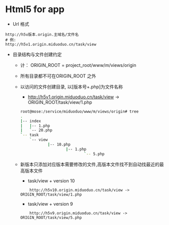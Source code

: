 Html5 for app
============================

* Url 格式
```
http://h5v版本.origin.主域名/文件名
# 例:
http://h5v1.origin.miduoduo.cn/task/view
```

* 目录结构与文件创建约定
    * 计： ORIGIN_ROOT = project_root/www/m/views/origin

    * 所有目录都不可在ORIGIN_ROOT 之外

    * 以访问的文件创建目录, 以[版本号+.php]为文件名称
        * http://h5v1.origin.miduoduo.cn/task/view -> ORIGIN_ROOT/task/view/1.php
        ```bash
        root@mose:/service/miduoduo/www/m/views/origin# tree
        .
        |-- index
        |   |-- 1.php
        |   `-- 20.php
        `-- task
            `-- view
                    |-- 10.php
                            |-- 1.php
                                    `-- 5.php
        ```

    * 新版本只添加对应版本需要修改的文件,高版本文件找不到自动找最近的最高版本文件
        * task/view + version 10
        ```
            http://h5v10.origin.miduoduo.cn/task/view -> ORIGIN_ROOT/task/view/1.php
        ```
        * task/view + version 9
        ```
            http://h5v9.origin.miduoduo.cn/task/view -> ORIGIN_ROOT/task/view/5.php
        ```
